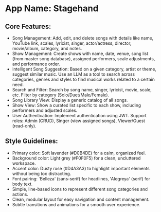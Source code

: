 # **App Name**: Stagehand

## Core Features:

- Song Management: Add, edit, and delete songs with details like name, YouTube link, scales, lyricist, singer, actor/actress, director, movie/album, category, and notes.
- Show Management: Create shows with name, date, venue, song list (from master song database), assigned performers, scale adjustments, and performance order.
- Intelligent Song Suggestion: Based on a given category, artist or theme, suggest similar music. Use an LLM as a tool to search across categories, genres and styles to find musical works related to a certain need.
- Search and Filter: Search by song name, singer, lyricist, movie, scale, etc. Filter by category (Solo/Duet/Male/Female).
- Song Library View: Display a generic catalog of all songs.
- Show View: Show a curated list specific to each show, including performers and adjusted scales.
- User Authentication: Implement authentication using JWT. Support roles: Admin (CRUD), Singer (view assigned songs), Viewer/Guest (read-only).

## Style Guidelines:

- Primary color: Soft lavender (#D0B4DE) for a calm, organized feel.
- Background color: Light grey (#F0F0F5) for a clean, uncluttered workspace.
- Accent color: Dusty rose (#D4A3A3) to highlight important elements without being too distracting.
- Font pairing: 'Belleza' (sans-serif) for headlines, 'Alegreya' (serif) for body text.
- Simple, line-based icons to represent different song categories and actions.
- Clean, modular layout for easy navigation and content management.
- Subtle transitions and animations for a smooth user experience.